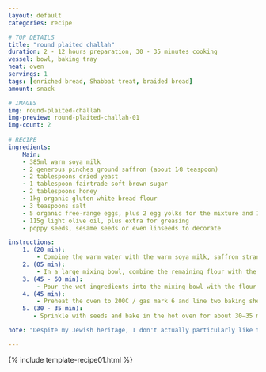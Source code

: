 ```yaml
---
layout: default
categories: recipe

# TOP DETAILS
title: "round plaited challah"
duration: 2 - 12 hours preparation, 30 - 35 minutes cooking
vessel: bowl, baking tray
heat: oven
servings: 1
tags: [enriched bread, Shabbat treat, braided bread]
amount: snack

# IMAGES
img: round-plaited-challah
img-preview: round-plaited-challah-01
img-count: 2
  
# RECIPE  
ingredients:
    Main:
    - 385ml warm soya milk
    - 2 generous pinches ground saffron (about 1⁄8 teaspoon)
    - 2 tablespoons dried yeast
    - 1 tablespoon fairtrade soft brown sugar
    - 2 tablespoons honey
    - 1kg organic gluten white bread flour 
    - 3 teaspoons salt
    - 5 organic free-range eggs, plus 2 egg yolks for the mixture and 1 egg yolk for glazing
    - 115g light olive oil, plus extra for greasing
    - poppy seeds, sesame seeds or even linseeds to decorate

instructions:
    1. (20 min):
        - Combine the warm water with the warm soya milk, saffron strands, yeast, honey and about 100g of the flour and Whisk until smooth and no yeast lumps remain. Set aside in a warm place to ferment for about 20 minutes until the mixture is bubbling.
    2. (05 min): 
        - In a large mixing bowl, combine the remaining flour with the salt. You can use a dough hook if you like. Beat all of the eggs into the bowl with the yeast mixture, pour in the oil and beat with a whisk until smooth.
    3. (45 - 60 min):
        - Pour the wet ingredients into the mixing bowl with the flour and mix to a soft, pliable dough. You may need to add a little more oil or flour, depending on the dryness of the mixture. Place the dough in a large, clean, oiled bowl, cover with a cloth or oiled clingfilm and leave to rise in a warm place for 40–60 minutes or until doubled in size. Alternatively, leave to rise overnight in the fridge if you have the patience. This definitely improves the flavour.
    4. (45 min):
        - Preheat the oven to 200C / gas mark 6 and line two baking sheets with silicone baking paper. Tip out the risen dough onto a floured work surface and pummel. This will knock out the air. Now to shape your challah. You can either do the classic large round twists, or shape into plaits. The below photos are of six plaited round loaves which, I confess, I Googled and found an excellent step by step photo guide - <a href='http://www.math.brown.edu/~abrmovic/CHALLAH/'>Six-Strand braided Challah</a> pretty much fool proof. Place on your prepared baking trays, cover with a clean cloth or oiled clingfilm and set aside to prove in a warm place for 30–40 minutes until doubled in size. Make an egg wash by beating together the remaining egg with a little oil and glaze the challah all over. 
    5. (30 - 35 min): 
       - Sprinkle with seeds and bake in the hot oven for about 30–35 minutes until golden. You will know when they are cooked because they will sound hollow when you tap them on the base

note: "Despite my Jewish heritage, I don't actually particularly like the archetypal Semitic bread -Challah. I prefer my bread more rustic, savoury and with more bite. However, I do enjoy the artful process of crafting these beautiful braided breads and, the smell when freshly baked is well worth the effort. And of course, this a post of which my Jewish mother will approve - making it an all round winner :-) "

---
```

<!--more-->

{% include template-recipe01.html %}




